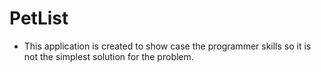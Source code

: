 # PetList
- This application is created to show case the programmer skills so it is not the simplest solution for the problem.
